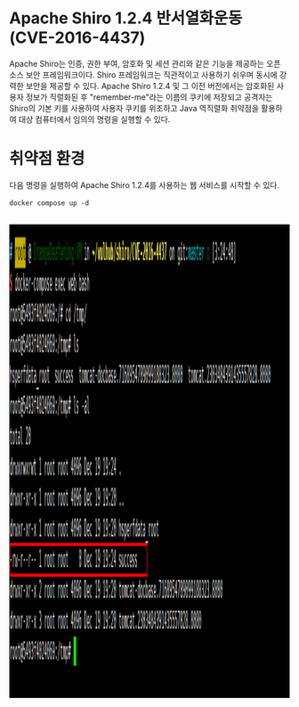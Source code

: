 # Apache Shiro 1.2.4 반서열화운동 (CVE-2016-4437)
Apache Shiro는 인증, 권한 부여, 암호화 및 세션 관리와 같은 기능을 제공하는 오픈 소스 보안 프레임워크이다. Shiro 프레임워크는 직관적이고 사용하기 쉬우며 동시에 강력한 보안을 제공할 수 있다.
Apache Shiro 1.2.4 및 그 이전 버전에서는 암호화된 사용자 정보가 직렬화된 후 "remember-me"라는 이름의 쿠키에 저장되고 공격자는 Shiro의 기본 키를 사용하여 사용자 쿠키를 위조하고 Java 역직렬화 취약점을 활용하여 대상 컴퓨터에서 임의의 명령을 실행할 수 있다.

# 취약점 환경
다음 명령을 실행하여 Apache Shiro 1.2.4를 사용하는 웹 서비스를 시작할 수 있다.
```
docker compose up -d
```





<br><img src="1.png" width="1000" height="850" title="px(픽셀) 크기 설정" alt="1번 이미지"></img><br/>


